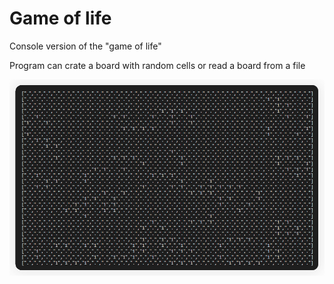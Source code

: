 # Game of life

Console version of the "game of life"

Program can crate a board with random cells or read a board from a file

<img src="img/Screen.jpg" width="900px">
